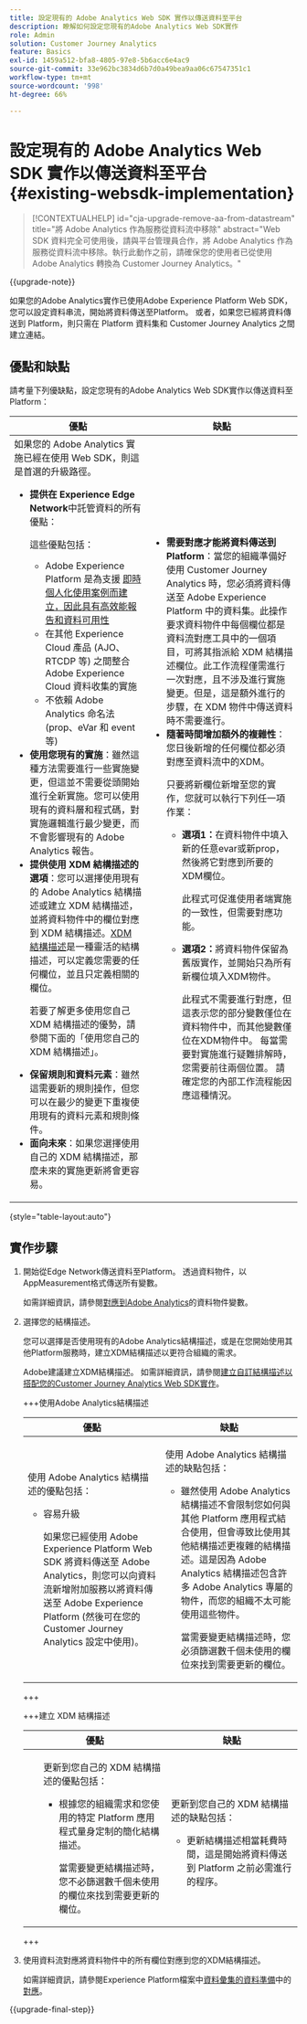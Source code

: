```yaml
---
title: 設定現有的 Adobe Analytics Web SDK 實作以傳送資料至平台
description: 瞭解如何設定您現有的Adobe Analytics Web SDK實作
role: Admin
solution: Customer Journey Analytics
feature: Basics
exl-id: 1459a512-bfa8-4805-97e8-5b6acc6e4ac9
source-git-commit: 33e962bc3834d6b7d0a49bea9aa06c67547351c1
workflow-type: tm+mt
source-wordcount: '998'
ht-degree: 66%

---
```


# 設定現有的 Adobe Analytics Web SDK 實作以傳送資料至平台 {#existing-websdk-implementation}

<!-- markdownlint-disable MD034 -->

>[!CONTEXTUALHELP]
>id="cja-upgrade-remove-aa-from-datastream"
>title="將 Adobe Analytics 作為服務從資料流中移除"
>abstract="Web SDK 資料完全可使用後，請與平台管理員合作，將 Adobe Analytics 作為服務從資料流中移除。執行此動作之前，請確保您的使用者已從使用 Adobe Analytics 轉換為 Customer Journey Analytics。"

<!-- markdownlint-enable MD034 -->

{{upgrade-note}}

如果您的Adobe Analytics實作已使用Adobe Experience Platform Web SDK，您可以設定資料串流，開始將資料傳送至Platform。 或者，如果您已經將資料傳送到 Platform，則只需在 Platform 資料集和 Customer Journey Analytics 之間建立連結。


## 優點和缺點

請考量下列優缺點，設定您現有的Adobe Analytics Web SDK實作以傳送資料至Platform：

| 優點 | 缺點 |
|----------|---------|
| 如果您的 Adob&#x200B;&#x200B;e Analytics 實施已經在使用 Web SDK，則這是首選的升級路徑。<ul><li>**提供在 Experience Edge Network**&#x200B;中託管資料的所有優點： <p>這些優點包括：</p><ul><li>Adobe Experience Platform 是為支援 [即時個人化使用案例而建立，因此具有高效能報告和資料可用性](https://experienceleague.adobe.com/docs/experience-platform/destinations/ui/activate/configure-personalization-destinations.html?lang=zh-Hant)</li><li>在其他 Experience Cloud 產品 (AJO、RTCDP 等) 之間整合 Adob&#x200B;&#x200B;e Experience Cloud 資料收集的實施</li><li>不依賴 Adobe Analytics 命名法 (prop、eVar 和 event 等)</li></ul><li>**使用您現有的實施**：雖然這種方法需要進行一些實施變更，但這並不需要從頭開始進行全新實施。您可以使用現有的資料層和程式碼，對實施邏輯進行最少變更，而不會影響現有的 Adob&#x200B;&#x200B;e Analytics 報告。</li><li>**提供使用 XDM 結構描述的選項**：您可以選擇使用現有的 Adob&#x200B;&#x200B;e Analytics 結構描述或建立 XDM 結構描述，並將資料物件中的欄位對應到 XDM 結構描述。[XDM 結構描述](https://experienceleague.adobe.com/zh-hant/docs/experience-platform/xdm/home#xdm-schemas)是一種靈活的結構描述，可以定義您需要的任何欄位，並且只定義相關的欄位。 <p>若要了解更多使用您自己 XDM 結構描述的優勢，請參閱下面的「使用您自己的 XDM 結構描述」。</p></li><li>**保留規則和資料元素**：雖然這需要新的規則操作，但您可以在最少的變更下重複使用現有的資料元素和規則條件。</li><li>**面向未來**：如果您選擇使用自己的 XDM 結構描述，那麼未來的實施更新將會更容易。</li></ul> | <ul><li>**需要對應才能將資料傳送到 Platform**：當您的組織準備好使用 Customer Journey Analytics 時，您必須將資料傳送至 Adob&#x200B;&#x200B;e Experience Platform 中的資料集。此操作要求資料物件中每個欄位都是資料流對應工具中的一個項目，可將其指派給 XDM 結構描述欄位。此工作流程僅需進行一次對應，且不涉及進行實施變更。但是，這是額外進行的步驟，在 XDM 物件中傳送資料時不需要進行。</li><li>**隨著時間增加額外的複雜性**：您日後新增的任何欄位都必須對應至資料流中的XDM。<p>只要將新欄位新增至您的實作，您就可以執行下列任一項作業：</p><ul><li>**選項1：**&#x200B;在資料物件中填入新的任意evar或新prop，然後將它對應到所要的XDM欄位。<p>此程式可促進使用者端實施的一致性，但需要對應功能。</p></li><li>**選項2：**&#x200B;將資料物件保留為舊版實作，並開始只為所有新欄位填入XDM物件。<p>此程式不需要進行對應，但這表示您的部分變數僅位在資料物件中，而其他變數僅位在XDM物件中。 每當需要對實施進行疑難排解時，您需要前往兩個位置。 請確定您的內部工作流程能因應這種情況。</p></li></ul> |

{style="table-layout:auto"}

## 實作步驟

1. 開始從Edge Network傳送資料至Platform。 透過資料物件，以AppMeasurement格式傳送所有變數。

   如需詳細資訊，請參閱[對應到Adobe Analytics](https://experienceleague.adobe.com/zh-hant/docs/analytics/implementation/aep-edge/data-var-mapping)的資料物件變數。

1. 選擇您的結構描述。

   您可以選擇是否使用現有的Adobe Analytics結構描述，或是在您開始使用其他Platform服務時，建立XDM結構描述以更符合組織的需求。

   Adobe建議建立XDM結構描述。 如需詳細資訊，請參閱[建立自訂結構描述以搭配您的Customer Journey Analytics Web SDK實作](/help/getting-started/cja-upgrade/cja-upgrade-schema-create.md)。

   +++使用Adobe Analytics結構描述

   | 優點 | 缺點 |
   |----------|---------|
   | <p>使用 Adob&#x200B;&#x200B;e Analytics 結構描述的優點包括：</p><ul><li>容易升級<p>如果您已經使用 Adob&#x200B;&#x200B;e Experience Platform Web SDK 將資料傳送至 Adob&#x200B;&#x200B;e Analytics，則您可以向資料流新增附加服務以將資料傳送至 Adob&#x200B;&#x200B;e Experience Platform (然後可在您的 Customer Journey Analytics 設定中使用)。</p></li></ul> | <p>使用 Adob&#x200B;&#x200B;e Analytics 結構描述的缺點包括：</p><ul><li>雖然使用 Adob&#x200B;&#x200B;e Analytics 結構描述不會限制您如何與其他 Platform 應用程式結合使用，但會導致比使用其他結構描述更複雜的結構描述。這是因為 Adobe Analytics 結構描述包含許多 Adob&#x200B;&#x200B;e Analytics 專屬的物件，而您的組織不太可能使用這些物件。<p>當需要變更結構描述時，您必須篩選數千個未使用的欄位來找到需要更新的欄位。</p></li></ul> |

   +++

   +++建立 XDM 結構描述

   | 優點 | 缺點 |
   |----------|---------|
   | <ul><p>更新到您自己的 XDM 結構描述的優點包括：</p><ul><li>根據您的組織需求和您使用的特定 Platform 應用程式量身定制的簡化結構描述。</li><p>當需要變更結構描述時，您不必篩選數千個未使用的欄位來找到需要更新的欄位。</p></ul> | <p>更新到您自己的 XDM 結構描述的缺點包括：</p><ul><li>更新結構描述相當耗費時間，這是開始將資料傳送到 Platform 之前必需進行的程序。</li></ul> |

   +++

1. 使用資料流對應將資料物件中的所有欄位對應到您的XDM結構描述。

   如需詳細資訊，請參閱Experience Platform檔案中[資料彙集的資料準備](https://experienceleague.adobe.com/zh-hant/docs/experience-platform/datastreams/data-prep?lang=en#mapping)中的[對應](https://experienceleague.adobe.com/zh-hant/docs/experience-platform/datastreams/data-prep)。

{{upgrade-final-step}}
